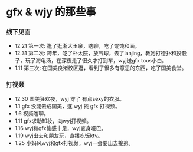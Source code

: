 # gfx & wjy 的那些事
### 线下见面
- 12.21 第一次: 逛了逛浙大玉泉，瞎聊，吃了馄饨和面。
- 12.31 第二次: 跨年，吃了朴太院，放气球，去了lanjing，教她打德扑和投骰子，玩了海龟汤，在深夜走了很久才打到车，wyj送gfx tous小白。
- 1.11 第三次: 在国美良渚校区逛，看到了很多有意思的东西，吃了国美食堂。
### 打视频
- 12.30 国美狂欢夜，wyj 穿了 有点sexy的衣服。
- 1.1 gfx 没能去成国美，遂 wyj 找 gfx 打视频。
- 1.6 视频瞎聊。
- 1.11 gfx求助卸妆，向wyj打视频。
- 1.16 wyj和gfx偷感十足，wyj变身哑巴。
- 1.19 wyj出去和朋友玩，直播吃饭ktv。
- 1.25 小妈风wyj和gfx打视频，wyj一会要出去接弟。 